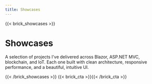 ```yaml
---
title: Showcases
---
```

{{< brick_showcases >}}

# Showcases

A selection of projects I've delivered across Blazor, ASP.NET MVC, blockchain, and IoT.
Each one built with clean architecture, responsive performance, and a beautiful, intuitive UI.

{{< /brick_showcases >}}
{{< brick_cta >}}{{< /brick_cta >}}
